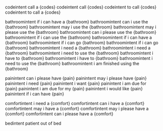 codeintent call a {codes}
codeintent call {codes}
codeintent to call {codes}
codeintent to call a {codes}


bathroomintent if i can have a {bathroom}
bathroomintent can i use the {bathroom}
bathroomintent may i use the {bathroom}
bathroomintent may i please use the {bathroom}
bathroomintent can i please use the {bathroom}
bathroomintent if i can use the {bathroom}
bathroomintent if i can have a {bathroom}
bathroomintent if i can go {bathroom}
bathroomintent if i can go {bathroom}
bathroomintent i need a {bathroom}
bathroomintent i need a {bathroom}
bathroomintent i need to use the {bathroom}
bathroomintent i have to {bathroom}
bathroomintent i have to {bathroom}
bathroomintent i need to use the {bathroom}
bathroomintent i am finished using the {bathroom}

painintent can i please have {pain}
painintent may i please have {pain}
painintent i need {pain}
painintent i want {pain}
painintent i am due for {pain}
painintent i am due for my {pain}
painintent i would like {pain}
painintent if i can have {pain}


comfortintent i need a {comfort}
comfortintent can i have a {comfort}
comfortintent may i have a {comfort}
comfortintent may i please have a {comfort}
comfortintent can i please have a {comfort}

bedintent patient out of bed